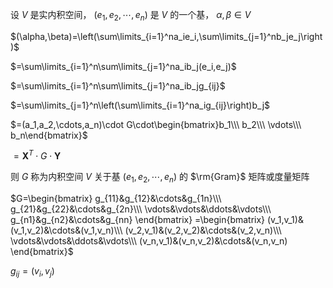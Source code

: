 设 $V$ 是实内积空间， $(e_1,e_2,\cdots,e_n)$ 是 $V$ 的一个基， $\alpha,\beta\in V$  
  
 $(\alpha,\beta)=\left(\sum\limits_{i=1}^na_ie_i,\sum\limits_{j=1}^nb_je_j\right)$  
  
 $=\sum\limits_{i=1}^n\sum\limits_{j=1}^na_ib_j(e_i,e_j)$  
  
 $=\sum\limits_{i=1}^n\sum\limits_{j=1}^na_ib_jg_{ij}$  
  
 $=\sum\limits_{j=1}^n\left(\sum\limits_{i=1}^na_ig_{ij}\right)b_j$  
  
 $=(a_1,a_2,\cdots,a_n)\cdot G\cdot\begin{bmatrix}b_1\\\ b_2\\\ \vdots\\\ b_n\end{bmatrix}$  
  
 $=\mathbf{X}^T\cdot G\cdot\mathbf{Y}$  
  
则 $G$ 称为内积空间 $V$ 关于基 $(e_1,e_2,\cdots,e_n)$ 的 $\rm{Gram}$ 矩阵或度量矩阵  
  
 $G=\begin{bmatrix}  
g_{11}&g_{12}&\cdots&g_{1n}\\\ g_{21}&g_{22}&\cdots&g_{2n}\\\ \vdots&\vdots&\ddots&\vdots\\\ g_{n1}&g_{n2}&\cdots&g_{nn}  
\end{bmatrix}  
=\begin{bmatrix}  
(v_1,v_1)&(v_1,v_2)&\cdots&(v_1,v_n)\\\ (v_2,v_1)&(v_2,v_2)&\cdots&(v_2,v_n)\\\ \vdots&\vdots&\ddots&\vdots\\\ (v_n,v_1)&(v_n,v_2)&\cdots&(v_n,v_n)  
\end{bmatrix}$  
  
 $g_{ij}=(v_i,v_j)$  
